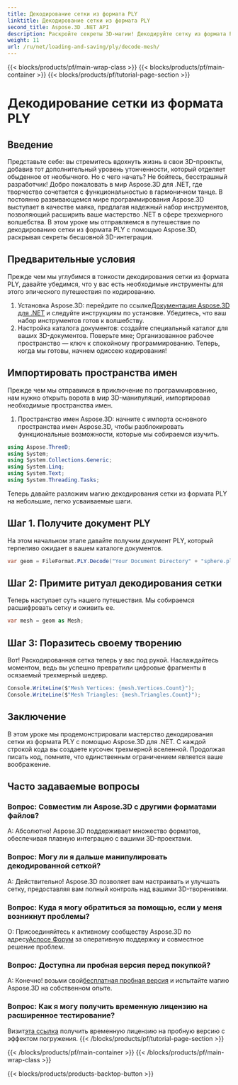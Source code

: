 ```yaml
---
title: Декодирование сетки из формата PLY
linktitle: Декодирование сетки из формата PLY
second_title: Aspose.3D .NET API
description: Раскройте секреты 3D-магии! Декодируйте сетку из формата PLY без особых усилий с помощью Aspose.3D для .NET. Поднимите свои проекты на новый уровень.
weight: 11
url: /ru/net/loading-and-saving/ply/decode-mesh/
---
```


{{< blocks/products/pf/main-wrap-class >}}
{{< blocks/products/pf/main-container >}}
{{< blocks/products/pf/tutorial-page-section >}}

# Декодирование сетки из формата PLY

## Введение
Представьте себе: вы стремитесь вдохнуть жизнь в свои 3D-проекты, добавив тот дополнительный уровень утонченности, который отделяет обыденное от необычного. Но с чего начать? Не бойтесь, бесстрашный разработчик! Добро пожаловать в мир Aspose.3D для .NET, где творчество сочетается с функциональностью в гармоничном танце.
В постоянно развивающемся мире программирования Aspose.3D выступает в качестве маяка, предлагая надежный набор инструментов, позволяющий расширить ваше мастерство .NET в сфере трехмерного волшебства. В этом уроке мы отправляемся в путешествие по декодированию сетки из формата PLY с помощью Aspose.3D, раскрывая секреты бесшовной 3D-интеграции.
## Предварительные условия
Прежде чем мы углубимся в тонкости декодирования сетки из формата PLY, давайте убедимся, что у вас есть необходимые инструменты для этого эпического путешествия по кодированию.
1.  Установка Aspose.3D: перейдите по ссылке[Документация Aspose.3D для .NET](https://reference.aspose.com/3d/net/) и следуйте инструкциям по установке. Убедитесь, что ваш набор инструментов готов к волшебству.
2. Настройка каталога документов: создайте специальный каталог для ваших 3D-документов. Поверьте мне; Организованное рабочее пространство — ключ к спокойному программированию.
Теперь, когда мы готовы, начнем одиссею кодирования!
## Импортировать пространства имен
Прежде чем мы отправимся в приключение по программированию, нам нужно открыть ворота в мир 3D-манипуляций, импортировав необходимые пространства имен.
1. Пространство имен Aspose.3D: начните с импорта основного пространства имен Aspose.3D, чтобы разблокировать функциональные возможности, которые мы собираемся изучить.
```csharp
using Aspose.ThreeD;
using System;
using System.Collections.Generic;
using System.Linq;
using System.Text;
using System.Threading.Tasks;
```
Теперь давайте разложим магию декодирования сетки из формата PLY на небольшие, легко усваиваемые шаги.
## Шаг 1. Получите документ PLY
На этом начальном этапе давайте получим документ PLY, который терпеливо ожидает в вашем каталоге документов.
```csharp
var geom = FileFormat.PLY.Decode("Your Document Directory" + "sphere.ply");
```
## Шаг 2: Примите ритуал декодирования сетки
Теперь наступает суть нашего путешествия. Мы собираемся расшифровать сетку и оживить ее.
```csharp
var mesh = geom as Mesh;
```
## Шаг 3: Поразитесь своему творению
Вот! Раскодированная сетка теперь у вас под рукой. Наслаждайтесь моментом, ведь вы успешно превратили цифровые фрагменты в осязаемый трехмерный шедевр.
```csharp
Console.WriteLine($"Mesh Vertices: {mesh.Vertices.Count}");
Console.WriteLine($"Mesh Triangles: {mesh.Triangles.Count}");
```
## Заключение
В этом уроке мы продемонстрировали мастерство декодирования сетки из формата PLY с помощью Aspose.3D для .NET. С каждой строкой кода вы создаете кусочек трехмерной вселенной. Продолжая писать код, помните, что единственным ограничением является ваше воображение.

## Часто задаваемые вопросы
### Вопрос: Совместим ли Aspose.3D с другими форматами файлов?
А: Абсолютно! Aspose.3D поддерживает множество форматов, обеспечивая плавную интеграцию с вашими 3D-проектами.
### Вопрос: Могу ли я дальше манипулировать декодированной сеткой?
А: Действительно! Aspose.3D позволяет вам настраивать и улучшать сетку, предоставляя вам полный контроль над вашими 3D-творениями.
### Вопрос: Куда я могу обратиться за помощью, если у меня возникнут проблемы?
 О: Присоединяйтесь к активному сообществу Aspose.3D по адресу[Аспосе Форум](https://forum.aspose.com/c/3d/18) за оперативную поддержку и совместное решение проблем.
### Вопрос: Доступна ли пробная версия перед покупкой?
А: Конечно! возьми свой[бесплатная пробная версия](https://releases.aspose.com/) и испытайте магию Aspose.3D на собственном опыте.
### Вопрос: Как я могу получить временную лицензию на расширенное тестирование?
 Визит[эта ссылка](https://purchase.aspose.com/temporary-license/) получить временную лицензию на пробную версию с эффектом погружения.
{{< /blocks/products/pf/tutorial-page-section >}}

{{< /blocks/products/pf/main-container >}}
{{< /blocks/products/pf/main-wrap-class >}}

{{< blocks/products/products-backtop-button >}}
